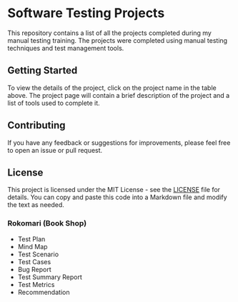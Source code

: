# Software Testing Projects
This repository contains a list of all the projects completed during my manual testing training. The projects were completed using manual testing techniques and test management tools.

## Getting Started

To view the details of the project, click on the project name in the table above. The project page will contain a brief description of the project and a list of tools used to complete it.

## Contributing

If you have any feedback or suggestions for improvements, please feel free to open an issue or pull request.

## License

This project is licensed under the MIT License - see the [LICENSE](LICENSE) file for details.
You can copy and paste this code into a Markdown file and modify the text as needed.

### Rokomari (Book Shop)
- Test Plan
- Mind Map
- Test Scenario
- Test Cases
- Bug Report
- Test Summary Report
- Test Metrics
- Recommendation 
